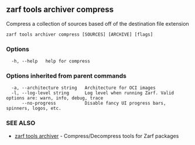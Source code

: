 ## zarf tools archiver compress

Compress a collection of sources based off of the destination file extension

```
zarf tools archiver compress [SOURCES] [ARCHIVE] [flags]
```

### Options

```
  -h, --help   help for compress
```

### Options inherited from parent commands

```
  -a, --architecture string   Architecture for OCI images
  -l, --log-level string      Log level when running Zarf. Valid options are: warn, info, debug, trace
      --no-progress           Disable fancy UI progress bars, spinners, logos, etc.
```

### SEE ALSO

* [zarf tools archiver](zarf_tools_archiver.md)	 - Compress/Decompress tools for Zarf packages

